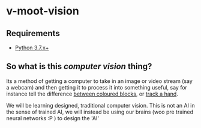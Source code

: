 # v-moot-vision

## Requirements

- [Python 3.7.x+](https://www.python.org/downloads/)


## So what is this *computer vision* thing?

Its a method of getting a computer to take in an image or video stream (say a webcam) and then getting it to process it into something useful, say for instance tell the difference [between coloured blocks](https://www.youtube.com/watch?v=1jyfaHUa4NY), or [track a hand](https://www.youtube.com/watch?v=ipdc3UOFU_M).

We will be learning designed, traditional computer vision. This is not an AI in the sense of trained AI, we will instead be using our brains (woo pre trained neural networks :P ) to design the 'AI'
